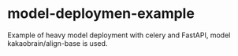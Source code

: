 # model-deploymen-example
Example of heavy model deployment with celery and FastAPI, model kakaobrain/align-base is used. 

